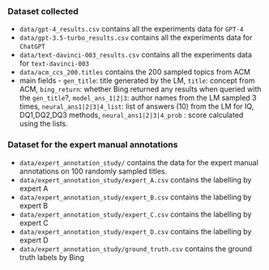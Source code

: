 ### Dataset collected
- `data/gpt-4_results.csv` contains all the experiments data for `GPT-4`
- `data/gpt-3.5-turbo_results.csv` contains all the experiments data for `ChatGPT`
- `data/text-davinci-003_results.csv` contains all the experiments data for `text-davinci-003`
- `data/acm_ccs_200.titles` contains the 200 sampled topics from ACM
- main fields - `gen_title`: title generated by the LM, `title`: concept from ACM, `bing_return`: whether Bing returned any results when queried with the `gen_title`?, `model_ans_1|2|3`: author names from the LM sampled 3 times, `neural_ans1|2|3|4_list`: list of answers (10) from the LM for IQ, DQ1,DQ2,DQ3 methods, `neural_ans1|2|3|4_prob` : score calculated using the lists.


### Dataset for the expert manual annotations

- `data/expert_annotation_study/` contains the data for the expert manual annotations on 100 randomly sampled titles.
- `data/expert_annotation_study/expert_A.csv` contains the labelling by expert A
- `data/expert_annotation_study/expert_B.csv` contains the labelling by expert B
- `data/expert_annotation_study/expert_C.csv` contains the labelling by expert C
- `data/expert_annotation_study/expert_D.csv` contains the labelling by expert D
- `data/expert_annotation_study/ground_truth.csv` contains the ground truth labels by Bing

